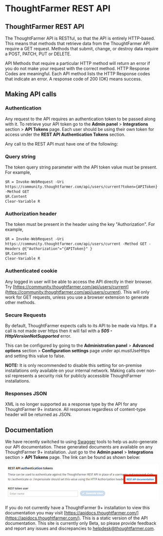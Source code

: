 # ThoughtFarmer REST API

## ThoughtFarmer REST API

The ThoughtFarmer API is RESTful, so that the API is entirely HTTP-based. This means that methods that retrieve data from the ThoughtFarmer API require a GET request. Methods that submit, change, or destroy data require a POST, PATCH, PUT or DELETE.  
  
API Methods that require a particular HTTP method will return an error if you do not make your request with the correct method. HTTP Response Codes are meaningful. Each API method lists the HTTP Response codes that indicate an error. A response code of 200 \(OK\) means success.

## Making API calls

### Authentication

Any request to the API requires an authentication token to be passed along with it. To retrieve your API token go to the **Admin panel** &gt; **Integrations** section &gt; **API Tokens** page. Each user should be using their own token for access under the **REST API Authentication Tokens** section.  
  
Any call to the REST API must have one of the following:

### **Query string**

The token query string parameter with the API token value must be present. For example,

```text
$R = Invoke-WebRequest -Uri  https://community.thoughtfarmer.com/api/users/current?token={APIToken} -Method GET  
$R.Content
Clear-Variable R
```

### **Authorization header**

The token must be present in the header using the key "Authorization". For example,

```text
$R = Invoke-WebRequest -Uri  https://community.thoughtfarmer.com/api/users/current -Method GET -Headers @{"Authorization"="{APIToken}" }
$R.Content
Clear-Variable R
```

### **Authenticated cookie**

Any logged in user will be able to access the API directly in their browser. Try [https://community.thoughtfarmer.com/api/users/current](https://community.thoughtfarmer.com/api/users/current). This will only work for GET requests, unless you use a browser extension to generate other methods.

### Secure Requests

By default, ThoughtFarmer expects calls to its API to be made via https. If a call is not made over https then it will fail with a _**505 - HttpVersionNotSupported**_ error.  
  
This can be configured by going to the **Administration panel** &gt; **Advanced options** section &gt; **Configuration settings** page under api.mustUseHttps and setting this value to false.  
  
**NOTE:** It is only recommended to disable this setting for on-premise installations only available on your internal network. Making calls over non-ssl represents a security risk for publicly accessible ThoughtFarmer installations.

### Responses JSON

XML is no longer supported as a response type by the API for any ThoughtFarmer 9+ instance. All responses regardless of content-type header will be returned as JSON.

## Documentation

We have recently switched to using [Swagger](https://swagger.io/) tools to help us auto-generate our API documentation. These generated documents are available on any ThoughtFarmer 9+ installation. Just go to the **Admin panel** &gt; **Integrations** section &gt; **API Tokens** page. The link can be found as shown below:  
  
 ![](../.gitbook/assets/rest-api-tokens.png)   
  
If you do not currently have a ThoughtFarmer 9+ installation to view this documentation you may visit [https://apidocs.thoughtfarmer.com/](https://apidocs.thoughtfarmer.com/). This is a static version of the API documentation. This site is currently only Beta, so please provide feedback and report any issues and discrepancies to [helpdesk@thoughtfarmer.com](mailto:helpdesk@thoughtfarmer.com).

